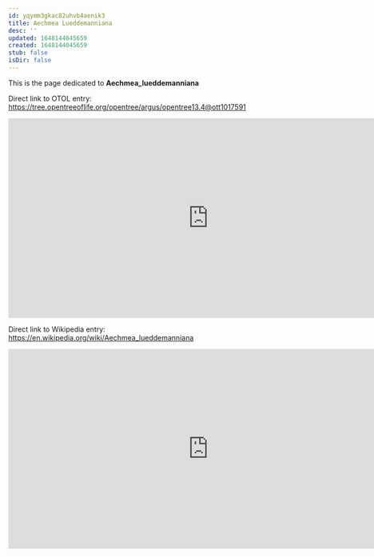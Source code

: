 ```yaml
---
id: yqymm3gkac82uhvb4aenik3
title: Aechmea Lueddemanniana
desc: ''
updated: 1648144045659
created: 1648144045659
stub: false
isDir: false
---
```

This is the page dedicated to **Aechmea_lueddemanniana**


Direct link to OTOL entry: https://tree.opentreeoflife.org/opentree/argus/opentree13.4@ott1017591



<html>
    <body>
    <iframe src="https://tree.opentreeoflife.org/opentree/argus/opentree13.4@ott1017591"
    width="800" height="400" frameborder="0" allowfullscreen> </iframe>
    </body>
</html>
    


Direct link to Wikipedia entry: https://en.wikipedia.org/wiki/Aechmea_lueddemanniana



<html>
    <body>
    <iframe src="https://en.wikipedia.org/wiki/Aechmea_lueddemanniana"
    width="800" height="400" frameborder="0" allowfullscreen> </iframe>
    </body>
</html>
    
